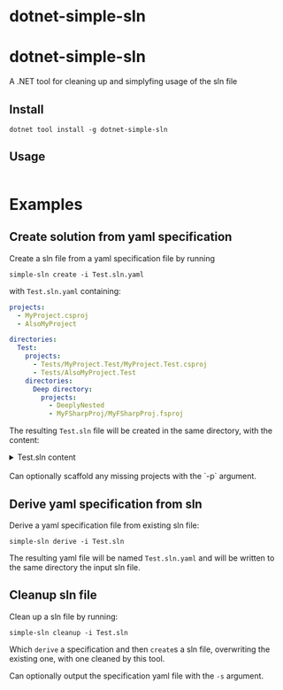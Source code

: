 # dotnet-simple-sln

# dotnet-simple-sln

A .NET tool for cleaning up and simplyfing usage of the sln file


## Install
```
dotnet tool install -g dotnet-simple-sln
```

## Usage 

```

```


# Examples

## Create solution from yaml specification

Create a sln file from a yaml specification file by running 
```
simple-sln create -i Test.sln.yaml
```
with `Test.sln.yaml` containing:
```yaml
projects:
  - MyProject.csproj
  - AlsoMyProject

directories:
  Test:
    projects:
      - Tests/MyProject.Test/MyProject.Test.csproj
      - Tests/AlsoMyProject.Test
    directories:
      Deep directory:
        projects:
          - DeeplyNested
          - MyFSharpProj/MyFSharpProj.fsproj
```
The resulting `Test.sln` file will be created in the same directory, with the content:

<details><summary>Test.sln content</summary><p>

---
```
Microsoft Visual Studio Solution File, Format Version 12.00

Project("{FAE04EC0-301F-11D3-BF4B-00C04F79EFBC}") = "MyProject", "MyProject.csproj", "{00000000-0000-3400-3131-363135373234}"
EndProject
Project("{FAE04EC0-301F-11D3-BF4B-00C04F79EFBC}") = "AlsoMyProject", "AlsoMyProject\AlsoMyProject.csproj", "{00000000-0000-3132-3333-383234393630}"
EndProject
Project("{2150E333-8FDC-42A3-9474-1A3956D46DE8}") = "Test", "Test", "{00000000-0000-3700-3938-313232323432}"
EndProject
Project("{FAE04EC0-301F-11D3-BF4B-00C04F79EFBC}") = "MyProject.Test", "Tests\MyProject.Test\MyProject.Test.csproj", "{00000000-0000-382D-3837-393730333730}"
EndProject
Project("{FAE04EC0-301F-11D3-BF4B-00C04F79EFBC}") = "AlsoMyProject.Test", "Tests\AlsoMyProject.Test\AlsoMyProject.Test.csproj", "{00000000-2D00-3431-3136-393530333434}"
EndProject
Project("{2150E333-8FDC-42A3-9474-1A3956D46DE8}") = "Deep directory", "Deep directory", "{00000000-0000-3200-3539-313431363031}"
EndProject
Project("{FAE04EC0-301F-11D3-BF4B-00C04F79EFBC}") = "DeeplyNested", "DeeplyNested\DeeplyNested.csproj", "{00000000-0000-3200-3738-353931353830}"
EndProject
Project("{F2A71F9B-5D33-465A-A702-920D77279786}") = "MyFSharpProj", "MyFSharpProj\MyFSharpProj.fsproj", "{00000000-0000-3331-3536-383639373139}"
EndProject
Global
	GlobalSection(SolutionConfigurationPlatforms) = preSolution
		Debug|Any CPU = Debug|Any CPU
		Release|Any CPU = Release|Any CPU
	EndGlobalSection
	GlobalSection(SolutionProperties) = preSolution
		HideSolutionNode = FALSE
	EndGlobalSection
	GlobalSection(ProjectConfigurationPlatforms) = postSolution
		{00000000-0000-3400-3131-363135373234}.Debug|Any CPU.ActiveCfg = Debug|Any CPU
		{00000000-0000-3400-3131-363135373234}.Debug|Any CPU.Build.0 = Debug|Any CPU
		{00000000-0000-3400-3131-363135373234}.Release|Any CPU.ActiveCfg = Release|Any CPU
		{00000000-0000-3400-3131-363135373234}.Release|Any CPU.Build.0 = Release|Any CPU
		{00000000-0000-3132-3333-383234393630}.Debug|Any CPU.ActiveCfg = Debug|Any CPU
		{00000000-0000-3132-3333-383234393630}.Debug|Any CPU.Build.0 = Debug|Any CPU
		{00000000-0000-3132-3333-383234393630}.Release|Any CPU.ActiveCfg = Release|Any CPU
		{00000000-0000-3132-3333-383234393630}.Release|Any CPU.Build.0 = Release|Any CPU
		{00000000-0000-382D-3837-393730333730}.Debug|Any CPU.ActiveCfg = Debug|Any CPU
		{00000000-0000-382D-3837-393730333730}.Debug|Any CPU.Build.0 = Debug|Any CPU
		{00000000-0000-382D-3837-393730333730}.Release|Any CPU.ActiveCfg = Release|Any CPU
		{00000000-0000-382D-3837-393730333730}.Release|Any CPU.Build.0 = Release|Any CPU
		{00000000-2D00-3431-3136-393530333434}.Debug|Any CPU.ActiveCfg = Debug|Any CPU
		{00000000-2D00-3431-3136-393530333434}.Debug|Any CPU.Build.0 = Debug|Any CPU
		{00000000-2D00-3431-3136-393530333434}.Release|Any CPU.ActiveCfg = Release|Any CPU
		{00000000-2D00-3431-3136-393530333434}.Release|Any CPU.Build.0 = Release|Any CPU
		{00000000-0000-3200-3738-353931353830}.Debug|Any CPU.ActiveCfg = Debug|Any CPU
		{00000000-0000-3200-3738-353931353830}.Debug|Any CPU.Build.0 = Debug|Any CPU
		{00000000-0000-3200-3738-353931353830}.Release|Any CPU.ActiveCfg = Release|Any CPU
		{00000000-0000-3200-3738-353931353830}.Release|Any CPU.Build.0 = Release|Any CPU
		{00000000-0000-3331-3536-383639373139}.Debug|Any CPU.ActiveCfg = Debug|Any CPU
		{00000000-0000-3331-3536-383639373139}.Debug|Any CPU.Build.0 = Debug|Any CPU
		{00000000-0000-3331-3536-383639373139}.Release|Any CPU.ActiveCfg = Release|Any CPU
		{00000000-0000-3331-3536-383639373139}.Release|Any CPU.Build.0 = Release|Any CPU
	EndGlobalSection
	GlobalSection(NestedProjects) = preSolution
		{00000000-0000-382D-3837-393730333730} = {00000000-0000-3700-3938-313232323432}
		{00000000-2D00-3431-3136-393530333434} = {00000000-0000-3700-3938-313232323432}
		{00000000-0000-3200-3539-313431363031} = {00000000-0000-3700-3938-313232323432}
		{00000000-0000-3200-3738-353931353830} = {00000000-0000-3200-3539-313431363031}
		{00000000-0000-3331-3536-383639373139} = {00000000-0000-3200-3539-313431363031}
	EndGlobalSection
	GlobalSection(ExtensibilityGlobals) = postSolution
		SolutionGuid = {00000000-0000-392d-3136-313039363930}
	EndGlobalSection
EndGlobal
```
---
</p></details>
</br>
Can optionally scaffold any missing projects with the `-p` argument.

</br>

## Derive yaml specification from sln

Derive a yaml specification file from existing sln file: 
```
simple-sln derive -i Test.sln
```
The resulting yaml file will be named `Test.sln.yaml` and will be written to the same directory the input sln file.

## Cleanup sln file
Clean up a sln file by running:
```
simple-sln cleanup -i Test.sln
```
Which `derive` a specification and then `create`s a sln file, overwriting the existing one, with one cleaned by this tool.

Can optionally output the specification yaml file with the `-s` argument.